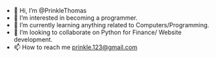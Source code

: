 - 👋 Hi, I’m @PrinkleThomas
- 👀 I’m interested in becoming a programmer.
- 🌱 I’m currently learning anything related to Computers/Programming.
- 💞️ I’m looking to collaborate on Python for Finance/ Website development.
- 📫 How to reach me prinkle.123@gmail.com

<!---
PrinkleThomas/PrinkleThomas is a ✨ special ✨ repository because its `README.md` (this file) appears on your GitHub profile.
You can click the Preview link to take a look at your changes.
--->
